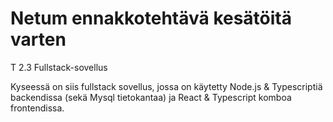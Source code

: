 # Netum ennakkotehtävä kesätöitä varten

T 2.3 Fullstack-sovellus

Kyseessä on siis fullstack sovellus, jossa on käytetty Node.js & Typescriptiä backendissa
(sekä Mysql tietokantaa) ja React & Typescript komboa frontendissa.

